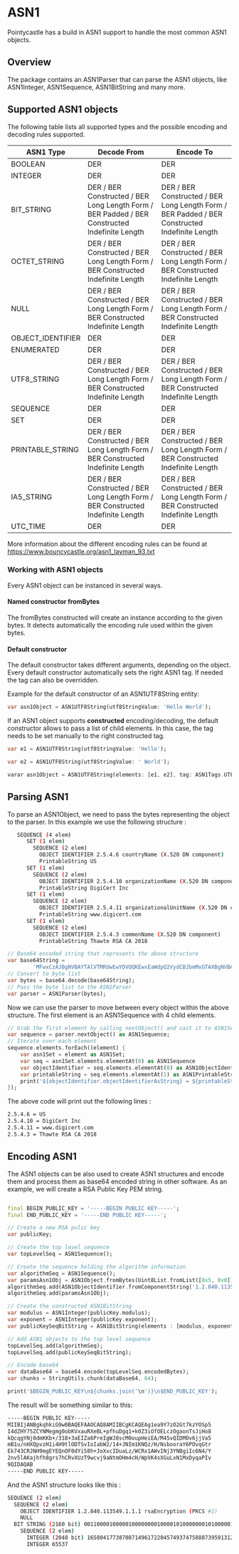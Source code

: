 # ASN1

Pointycastle has a build in ASN1 support to handle the most common ASN1 objects.

## Overview

The package contains an ASN1Parser that can parse the ASN1 objects, like ASN1Integer, ASN1Sequence, ASN1BitString and many more.

## Supported ASN1 objects

The following table lists all supported types and the possible encoding and decoding rules supported.

| ASN1 Type         | Decode From                                                                                   | Encode To                                                                                     |
| ----------------- | --------------------------------------------------------------------------------------------- | --------------------------------------------------------------------------------------------- |
| BOOLEAN           | DER                                                                                           | DER                                                                                           |
| INTEGER           | DER                                                                                           | DER                                                                                           |
| BIT_STRING        | DER / BER Constructed / BER Long Length Form / BER Padded / BER Constructed Indefinite Length | DER / BER Constructed / BER Long Length Form / BER Padded / BER Constructed Indefinite Length |
| OCTET_STRING      | DER / BER Constructed / BER Long Length Form / BER Constructed Indefinite Length              | DER / BER Constructed / BER Long Length Form / BER Constructed Indefinite Length              |
| NULL              | DER / BER Constructed / BER Long Length Form / BER Constructed Indefinite Length              | DER / BER Constructed / BER Long Length Form / BER Constructed Indefinite Length              |
| OBJECT_IDENTIFIER | DER                                                                                           | DER                                                                                           |
| ENUMERATED        | DER                                                                                           | DER                                                                                           |
| UTF8_STRING       | DER / BER Constructed / BER Long Length Form / BER Constructed Indefinite Length              | DER / BER Constructed / BER Long Length Form / BER Constructed Indefinite Length              |
| SEQUENCE          | DER                                                                                           | DER                                                                                           |
| SET               | DER                                                                                           | DER                                                                                           |
| PRINTABLE_STRING  | DER / BER Constructed / BER Long Length Form / BER Constructed Indefinite Length              | DER / BER Constructed / BER Long Length Form / BER Constructed Indefinite Length              |
| IA5_STRING        | DER / BER Constructed / BER Long Length Form / BER Constructed Indefinite Length              | DER / BER Constructed / BER Long Length Form / BER Constructed Indefinite Length              |
| UTC_TIME          | DER                                                                                           | DER                                                                                           |

More information about the different encoding rules can be found at <https://www.bouncycastle.org/asn1_layman_93.txt>

### Working with ASN1 objects

Every ASN1 object can be instanced in several ways.

#### Named constructor fromBytes

The fromBytes constructed will create an instance according to the given bytes. It detects automatically the encoding rule used within the given bytes.

#### Default constructor

The default constructor takes different arguments, depending on the object. Every default constructor automatically sets the right ASN1 tag. If needed the tag can also be overridden.

Example for the default constructor of an ASN1UTF8String entity:

```dart
var asn1Object = ASN1UTF8String(utf8StringValue: 'Hello World');
```

If an ASN1 object supports **constructed** encoding/decoding, the default constructor allows to pass a list of child elements. In this case, the tag needs to be set manually to the right constructed tag.

```dart
var e1 = ASN1UTF8String(utf8StringValue: 'Hello');

var e2 = ASN1UTF8String(utf8StringValue: ' World');

varar asn1Object = ASN1UTF8String(elements: [e1, e2], tag: ASN1Tags.UTF8_STRING_CONSTRUCTED);
```

## Parsing ASN1

To parse an ASN1Object, we need to pass the bytes representing the object to the parser. In this example we use the following structure :

```bash
   SEQUENCE (4 elem)
      SET (1 elem)
        SEQUENCE (2 elem)
          OBJECT IDENTIFIER 2.5.4.6 countryName (X.520 DN component)
          PrintableString US
      SET (1 elem)
        SEQUENCE (2 elem)
          OBJECT IDENTIFIER 2.5.4.10 organizationName (X.520 DN component)
          PrintableString DigiCert Inc
      SET (1 elem)
        SEQUENCE (2 elem)
          OBJECT IDENTIFIER 2.5.4.11 organizationalUnitName (X.520 DN component)
          PrintableString www.digicert.com
      SET (1 elem)
        SEQUENCE (2 elem)
          OBJECT IDENTIFIER 2.5.4.3 commonName (X.520 DN component)
          PrintableString Thawte RSA CA 2018
```

```dart
// Base64 encoded string that represents the above structure
var base64String =
        'MFwxCzAJBgNVBAYTAlVTMRUwEwYDVQQKEwxEaWdpQ2VydCBJbmMxGTAXBgNVBAsTEHd3dy5kaWdpY2VydC5jb20xGzAZBgNVBAMTElRoYXd0ZSBSU0EgQ0EgMjAxOA==';
// Convert to byte list
var bytes = base64.decode(base64String);
// Pass the byte list to the ASN1Parser
var parser = ASN1Parser(bytes);
```

Now we can use the parser to move between every object within the above structure. The first element is an ASN1Sequence with 4 child elements.

```dart
// Grab the first element by calling nextObject() and cast it to ASN1Sequence
var sequence = parser.nextObject() as ASN1Sequence;
// Iterate over each element
sequence.elements.forEach((element) {
    var asn1Set = element as ASN1Set;
    var seq = asn1Set.elements.elementAt(0) as ASN1Sequence
    var objectIdentifier = seq.elements.elementAt(0) as ASN1ObjectIdentifier;
    var printableString = seq.elements.elementAt(1) as ASN1PrintableString;
    print('${objectIdentifier.objectIdentifierAsString} = ${printableString.stringValue}')
});
```

The above code will print out the following lines :

```bash
2.5.4.6 = US
2.5.4.10 = DigiCert Inc
2.5.4.11 = www.digicert.com
2.5.4.3 = Thawte RSA CA 2018
```

## Encoding ASN1

The ASN1 objects can be also used to create ASN1 structures and encode them and process them as base64 encoded string in other software. As an example, we will create a RSA Public Key PEM string.

```dart

final BEGIN_PUBLIC_KEY = '-----BEGIN PUBLIC KEY-----';
final END_PUBLIC_KEY = '-----END PUBLIC KEY-----';

// Create a new RSA pulic key
var publicKey;

// Create the top level sequence
var topLevelSeq = ASN1Sequence();

// Create the sequence holding the algorithm information
var algorithmSeq = ASN1Sequence();
var paramsAsn1Obj = ASN1Object.fromBytes(Uint8List.fromList([0x5, 0x0]));
algorithmSeq.add(ASN1ObjectIdentifier.fromComponentString('1.2.840.113549.1.1.1'));
algorithmSeq.add(paramsAsn1Obj);

// Create the constructed ASN1BitString
var modulus = ASN1Integer(publicKey.modulus);
var exponent = ASN1Integer(publicKey.exponent);
var publicKeySeqBitString = ASN1BitString(elements : [modulus, exponent], tag: ASN1Tags.BIT_STRING_CONSTRUCTED);

// Add ASN1 objects to the top level sequence
topLevelSeq.add(algorithmSeq);
topLevelSeq.add(publicKeySeqBitString);

// Encode base64
var dataBase64 = base64.encode(topLevelSeq.encodedBytes);
var chunks = StringUtils.chunk(dataBase64, 64);

print('$BEGIN_PUBLIC_KEY\n${chunks.join('\n')}\n$END_PUBLIC_KEY');
```

The result will be something similar to this:

```bash
-----BEGIN PUBLIC KEY-----
MIIBIjANBgkqhkiG9w0BAQEFAAOCAQ8AMIIBCgKCAQEAg1ea9Y7zO2Gt7kzYOSp5
I4dZHY75ZCYNMegmg0obKVxauRXeBL+pfhuDgq1+k0Z3iOfOELczOgaonTsJiHo8
kQcqgYNj0dmKKb+/318+3aEIZa6PreIgWJ0scM0oupHeiEA/M45vQIDMOv6jjVa5
mB1u/nHXQpvzH1i4H9tlODTSvIoIabW2/14+JNIm1KNQz/H/NsbooraY6POvqGtr
Ek743CRJNH9mgEYEQnOF0dYiS8h+JoXxcIDuaLz/WCRx1AWvINj3YNBgiIc6N4/Y
2nv5lAKajhfh8grs7hCRvXUzT9wcvj9aNtmOHm4cH/WpVK4sXGuLxN1MxDyqaPIv
9QIDAQAB
-----END PUBLIC KEY-----
```

And the ASN1 structure looks like this :

```bash
SEQUENCE (2 elem)
  SEQUENCE (2 elem)
    OBJECT IDENTIFIER 1.2.840.113549.1.1.1 rsaEncryption (PKCS #1)
    NULL
  BIT STRING (2160 bit) 001100001000001000000001000010100000001010000010000000010000000100000…
    SEQUENCE (2 elem)
      INTEGER (2048 bit) 165804177387087149617220457493747588873959131224426853644136343567339…
      INTEGER 65537
```
